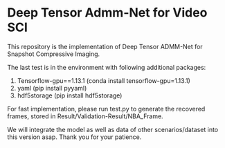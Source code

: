 # Deep Tensor Admm-Net for Video SCI

This repository is the implementation of Deep Tensor ADMM-Net for Snapshot Compressive Imaging.

The last test is in the environment with following additional packages:
1) Tensorflow-gpu==1.13.1 (conda install tensorflow-gpu=1.13.1)
2) yaml (pip install pyyaml)
3) hdf5storage (pip install hdf5storage)

For fast implementation, please run test.py to generate the recovered frames, stored in Result/Validation-Result/NBA_Frame.

We will integrate the model as well as data of other scenarios/dataset into this version asap. Thank you for your patience.
